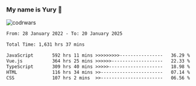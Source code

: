 ### My name is Yury 👋 
![codrwars](https://www.codewars.com/users/litury/badges/micro) 


<!--START_SECTION:waka-->

```txt
From: 28 January 2022 - To: 20 January 2025

Total Time: 1,631 hrs 37 mins

JavaScript       592 hrs 11 mins >>>>>>>>>----------------   36.29 %
Vue.js           364 hrs 25 mins >>>>>>-------------------   22.33 %
TypeScript       309 hrs 40 mins >>>>>--------------------   18.98 %
HTML             116 hrs 34 mins >>-----------------------   07.14 %
CSS              107 hrs 2 mins  >>-----------------------   06.56 %
```

<!--END_SECTION:waka-->

